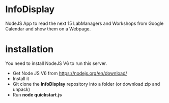 # InfoDisplay
NodeJS App to read the next 15 LabManagers and Workshops from Google Calendar and show them on a Webpage. 

# installation
You need to install NodeJS V6 to run this server. 

- Get Node JS V6 from https://nodejs.org/en/download/
- Install it
- Git clone the **InfoDisplay** repository into a folder (or download zip and unpack)
- Run **node quickstart.js**